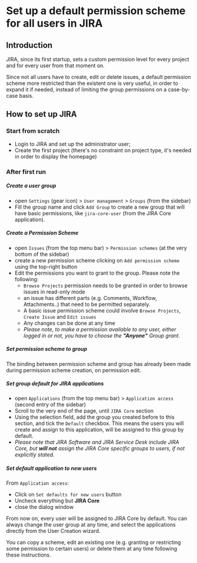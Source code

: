 # Set up a default permission scheme for all users in JIRA

## Introduction
JIRA, since its first startup, sets a custom permission level for every project and for every user from that moment on.

Since not all users have to create, edit or delete issues, a default permission scheme more restricted than the existent one is very useful, in order to expand it if needed, instead of limiting the group permissions on a case-by-case basis.

## How to set up JIRA

### Start from scratch
- Login to JIRA and set up the administrator user;
- Create the first project (there's no constraint on project type, it's needed in order to display the homepage)

### After first run
##### Create a user group
 - open `Settings` (gear icon) > `User management` > `Groups` (from the sidebar)
 - Fill the group name and click `Add Group` to create a new group that will have basic permissions, like `jira-core-user` (from the JIRA Core application).

##### Create a Permission Scheme

 - open `Issues` (from the top menu bar) > `Permission schemes` (at the very bottom of the sidebar)
 - create a new permission scheme clicking on `Add permission scheme` using the top-right button
 - Edit the permissions you want to grant to the group. Please note the following:
    - `Browse Projects` permission needs to be granted in order to browse issues in read-only mode
    - an issue has different parts (e.g. Comments, Workflow, Attachments..) that need to be permitted separately. 
    - A basic issue permission scheme could involve `Browse Projects`, `Create Issue` and `Edit issues`
    - Any changes can be done at any time
    - *Please note, to make a permission available to any user, either logged in or not, you have to choose the **"Anyone"** Group grant.*

##### Set permission scheme to group
The binding between permission scheme and group has already been made during permission scheme creation, on permission edit.

##### Set group default for JIRA applications
- open `Applications` (from the top menu bar) > `Application access` (second entry of the sidebar)
- Scroll to the very end of the page, until `JIRA Core` section
- Using the selection field, add the group you created before to this section, and tick the `Default` checkbox. This means the users you will create and assign to this application, will be assigned to this group by default. 
- *Please note that JIRA Software and JIRA Service Desk include JIRA Core, but **will not** assign the JIRA Core specific groups to users, if not explicitly stated.*

##### Set default application to new users
From `Application access`:
- Click on `Set defaults for new users` button
- Uncheck everything but **JIRA Core**
- close the dialog window

From now on, every user will be assigned to JIRA Core by default. You can always change the user group at any time, and select the applications directly from the User Creation wizard.

You can copy a scheme, edit an existing one (e.g. granting or restricting some permission to certain users) or delete them at any time following these instructions.


